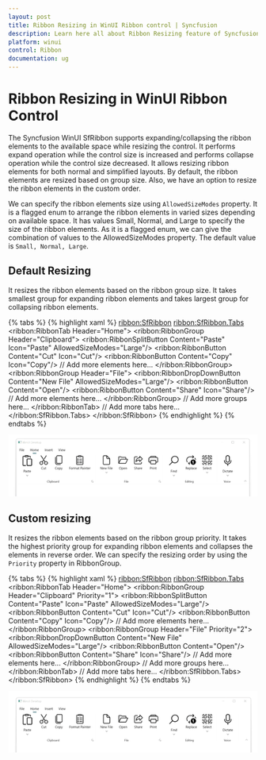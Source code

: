 ```yaml
---
layout: post
title: Ribbon Resizing in WinUI Ribbon control | Syncfusion
description: Learn here all about Ribbon Resizing feature of Syncfusion WinUI Ribbon(SfRibbon) control with custom support and more.
platform: winui
control: Ribbon
documentation: ug
---
```


# Ribbon Resizing in WinUI Ribbon Control

The Syncfusion WinUI SfRibbon supports expanding/collapsing the ribbon elements to the available space while resizing the control. It performs expand operation while the control size is increased and performs collapse operation while the control size decreased. It allows resizing ribbon elements for both normal and simplified layouts. By default, the ribbon elements are resized based on group size. Also, we have an option to resize the ribbon elements in the custom order.

We can specify the ribbon elements size using `AllowedSizeModes` property. It is a flagged enum to arrange the ribbon elements in varied sizes depending on available space. It has values Small, Normal, and Large to specify the size of the ribbon elements. As it is a flagged enum, we can give the combination of values to the AllowedSizeModes property. The default value is `Small, Normal, Large`.

## Default Resizing

It resizes the ribbon elements based on the ribbon group size. It takes smallest group for expanding ribbon elements and takes largest group for collapsing ribbon elements.

{% tabs %}
{% highlight xaml %}
<ribbon:SfRibbon>
    <ribbon:SfRibbon.Tabs>
        <ribbon:RibbonTab Header="Home">
            <ribbon:RibbonGroup Header="Clipboard">
                <ribbon:RibbonSplitButton 
                    Content="Paste" 
                    Icon="Paste"
                    AllowedSizeModes="Large"/>
                <ribbon:RibbonButton 
                    Content="Cut"
                    Icon="Cut"/>
                <ribbon:RibbonButton 
                    Content="Copy"
                    Icon="Copy"/>
                // Add more elements here...
            </ribbon:RibbonGroup>
            <ribbon:RibbonGroup Header="File">
                <ribbon:RibbonDropDownButton 
                    Content="New File"
                    AllowedSizeModes="Large"/>
                <ribbon:RibbonButton 
                    Content="Open"/>
                <ribbon:RibbonButton 
                    Content="Share"
                    Icon="Share"/>
                // Add more elements here...
            </ribbon:RibbonGroup>
            // Add more groups here...
        </ribbon:RibbonTab>
        // Add more tabs here...
    </ribbon:SfRibbon.Tabs>
</ribbon:SfRibbon>
{% endhighlight %}
{% endtabs %}

![Ribbon Default Resizing](RibbonResizing-images/Default-Ribbon-Resizing.gif)

## Custom resizing

It resizes the ribbon elements based on the ribbon group priority. It takes the highest priority group for expanding ribbon elements and collapses the elements in reverse order. We can specify the resizing order by using the `Priority` property in RibbonGroup.

{% tabs %}
{% highlight xaml %}
<ribbon:SfRibbon>
    <ribbon:SfRibbon.Tabs>
        <ribbon:RibbonTab Header="Home">
            <ribbon:RibbonGroup Header="Clipboard" Priority="1">
                <ribbon:RibbonSplitButton 
                    Content="Paste" 
                    Icon="Paste"
                    AllowedSizeModes="Large"/>
                <ribbon:RibbonButton 
                    Content="Cut"
                    Icon="Cut"/>
                <ribbon:RibbonButton 
                    Content="Copy"
                    Icon="Copy"/>
                // Add more elements here...
            </ribbon:RibbonGroup>
            <ribbon:RibbonGroup Header="File" Priority="2">
                <ribbon:RibbonDropDownButton 
                    Content="New File"
                    AllowedSizeModes="Large"/>
                <ribbon:RibbonButton 
                    Content="Open"/>
                <ribbon:RibbonButton 
                    Content="Share"
                    Icon="Share"/>
                // Add more elements here...
            </ribbon:RibbonGroup>
            // Add more groups here...
        </ribbon:RibbonTab>
        // Add more tabs here...
    </ribbon:SfRibbon.Tabs>
</ribbon:SfRibbon>
{% endhighlight %}
{% endtabs %}

![Ribbon Custom Resizing](RibbonResizing-images/Priority-Ribbon-Resizing.gif)